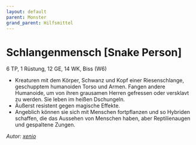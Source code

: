 ```yaml
---
layout: default
parent: Monster
grand_parent: Hilfsmittel
---
```


# Schlangenmensch [Snake Person]
6 TP, 1 Rüstung, 12 GE, 14 WK, Biss (W6)
- Kreaturen mit dem Körper, Schwanz und Kopf einer Riesenschlange, geschupptem humanoiden Torso und Armen. Fangen andere Humanoide, um von ihren grausamen Herren gefressen oder versklavt zu werden. Sie leben im heißen Dschungeln.
- Äußerst resistent gegen magische Effekte.
- Angeblich können sie sich mit Menschen fortpflanzen und so Hybriden schaffen, die das Aussehen von Menschen haben, aber Reptilienaugen und gespaltene Zungen.

*Autor: [xenio](https://xenioinabottle.blogspot.com)*
